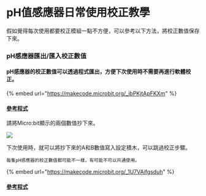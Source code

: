 # pH值感應器日常使用校正教學

假如覺得每次使用都要校正模組一點不方便，可以參考以下方法，將校正數值保存下來。

### pH感應器匯出/匯入校正數值

#### pH感應器的校正數值可以透過程式匯出，方便下次使用時不需要再進行軟體校正。

{% embed url="https://makecode.microbit.org/_ibPKjtApFKXm" %}

#### [參考程式](https://makecode.microbit.org/\_ibPKjtApFKXm)

請將Micro:bit顯示的兩個數值抄下來。

![](https://kittenbothk.readthedocs.io/en/latest/\_images/ph\_export2.gif)

下次使用時，就可以將抄下來的A和B數值寫入設定積木，可以跳過校正步驟。

```
每隻pH感應器的校正數值都可能不一樣，有可能不可以共通使用。
```

{% embed url="https://makecode.microbit.org/_1U7VAifgsduh" %}

#### [參考程式](https://makecode.microbit.org/\_1U7VAifgsduh)
